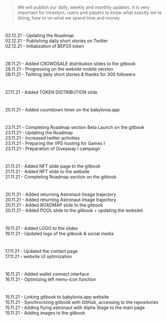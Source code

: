 > We will publish our daily, weekly and monthly updates. It is very important for investors, users and players to know what exactly we're doing, how or on what we spend time and money.
#
02.12.21 - Updating the Roadmap\
02.12.21 - Publishing daily short stories on Twitter\
02.12.21 - Initialization of BEP20 token
#
28.11.21 - Added CROWDSALE distribution slides to the gitbook\
28.11.21 - Progressing on the website mobile version\
28.11.21 - Twitting daily short stories & thanks for 300 followers
#
27.11.21 - Added TOKEN DISTRIBUTION slide
#
25.11.21 - Added countdown timer on the babylonia.app
#
23.11.21 - Completing Roadmap section Beta Launch on the gitbook\
23.11.21 - Updating the Roadmap\
23.11.21 - Increased twitter activities\
23.11.21 - Preparing the VPS hosting for Games I\
23.11.21 - Preparation of Giveaway I campaign
#
21.11.21 - Added NFT slide page to the gitbook\
21.11.21 - Added NFT slide to the website\
21.11.21 - Completing Roadmap section on the gitbook
#
20.11.21 - Added returning Astronaut-Image trajectory\
20.11.21 - Added returning Astronaut-Image trajectory\
20.11.21 - Added ROADMAP slide to the gitbook\
20.11.21 - Added POOL slide to the gitbook + updating the website\
#
19.11.21 - Added LOGO to the slides\
19.11.21 - Updated logo of the gitbook & social media
#
17.11.21 - Updated the contact page\
17.11.21 - website UI optimization
#
16.11.21 - Added wallet connect interface\
16.11.21 - Optimizing left menu-icon function
#
15.11.21 - Linking gitbook to babylonia.app website\
15.11.21 - Synchronizing gitbook with GitHub, accessing to the repositories\
15.11.21 - Adding flying astronaut with Alpha Stage to the main page\
15.11.21 - Adding images to the gitbook
